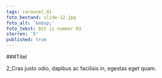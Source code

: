 ```yaml
---
tags: carousel_01
foto_bestand: slide-12.jpg
foto_alt: '&nbsp;'
foto_tekst: Dit is nummer 03
sterren: '5'
published: true
---
```


###Titel

2_Cras justo odio, dapibus ac facilisis in, egestas eget quam.
